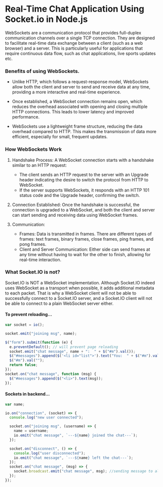# Real-Time Chat Application Using Socket.io in Node.js


WebSockets are a communication protocol that provides full-duplex communication channels over a single TCP connection. They are designed to facilitate real-time data exchange between a client (such as a web browser) and a server. This is particularly useful for applications that require continuous data flow, such as chat applications, live sports updates etc.

### Benefits of using WebSockets.

* Unlike HTTP, which follows a request-response model, WebSockets allow both the client and server to send and receive data at any time, providing a more interactive and real-time experience.

* Once established, a WebSocket connection remains open, which reduces the overhead associated with opening and closing multiple HTTP connections. This leads to lower latency and improved performance.

* WebSockets use a lightweight frame structure, reducing the data overhead compared to HTTP. This makes the transmission of data more efficient, especially for small, frequent updates.

### How WebSockets Work

1. Handshake Process: A WebSocket connection starts with a handshake similar to an HTTP request:

    * The client sends an HTTP request to the server with an Upgrade header indicating the desire to switch the protocol from HTTP to WebSocket.
    * If the server supports WebSockets, it responds with an HTTP 101 status code and the Upgrade header, confirming the switch.

2. Connection Established: Once the handshake is successful, the connection is upgraded to a WebSocket, and both the client and server can start sending and receiving data using WebSocket frames.

3. Communication:

    * Frames: Data is transmitted in frames. There are different types of frames: text frames, binary frames, close frames, ping frames, and pong frames.
    * Client and Server Communication: Either side can send frames at any time without having to wait for the other to finish, allowing for real-time interaction.

### What Socket.IO is not?

Socket.IO is NOT a WebSocket implementation. Although Socket.IO indeed uses WebSocket as a transport when possible, it adds additional metadata to each packet. That is why a WebSocket client will not be able to successfully connect to a Socket.IO server, and a Socket.IO client will not be able to connect to a plain WebSocket server either.

#### To prevent reloading...
```js
var socket = io();

socket.emit("joining msg", name);

$("form").submit(function (e) {
  e.preventDefault(); // will prevent page reloading
  socket.emit("chat message", name + ":  " + $("#m").val());
  $("#messages").append($('<li id="list">').text("You:  " + $("#m").val()));
  $("#m").val("");
  return false;
});
socket.on("chat message", function (msg) {
  $("#messages").append($("<li>").text(msg));
});
```
#### Sockets in backend...
```js
var name;

io.on("connection", (socket) => {
  console.log("new user connected");

  socket.on("joining msg", (username) => {
    name = username;
    io.emit("chat message", `---${name} joined the chat---`);
  });

  socket.on("disconnect", () => {
    console.log("user disconnected");
    io.emit("chat message", `---${name} left the chat---`);
  });
  socket.on("chat message", (msg) => {
    socket.broadcast.emit("chat message", msg); //sending message to all except the sender
  });
});
```